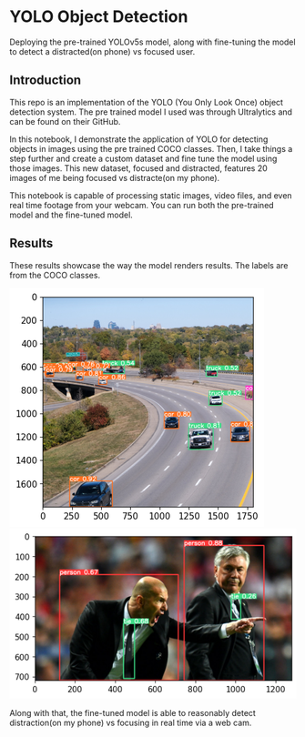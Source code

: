 # YOLO Object Detection

Deploying the pre-trained YOLOv5s model, along with fine-tuning the model to detect a distracted(on phone) vs focused user.

## Introduction
This repo is an implementation of the YOLO (You Only Look Once) object detection system. The pre trained model I used was through Ultralytics and can be found on their GitHub.

In this notebook, I demonstrate the application of YOLO for detecting objects in images using the pre trained COCO classes. Then, I take things a step further and create a custom dataset and fine tune the model using those images. This new dataset, focused and distracted, features 20 images of me being focused vs distracte(on my phone). 

This notebook is capable of processing static images, video files, and even real time footage from your webcam. You can run both the pre-trained model and the fine-tuned model.

## Results
These results showcase the way the model renders results. The labels are from the COCO classes.

![Result 1](data/results/YOLO_traffic_render.png)
![Result 2](data/results/YOLO_zidane_render.png)

Along with that, the fine-tuned model is able to reasonably detect distraction(on my phone) vs focusing in real time via a web cam.